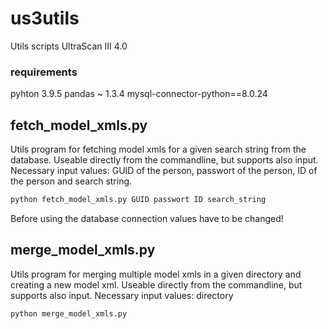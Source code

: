 # us3utils
Utils scripts UltraScan III 4.0

### requirements
pyhton 3.9.5
pandas ~ 1.3.4
mysql-connector-python==8.0.24

## fetch_model_xmls.py
Utils program for fetching model xmls for a given search string from the database. Useable directly from the commandline, but supports also input.
Necessary input values: GUID of the person, passwort of the person, ID of the person and search string.
```bash
python fetch_model_xmls.py GUID passwort ID search_string
```
Before using the database connection values have to be changed!

## merge_model_xmls.py
Utils program for merging multiple model xmls in a given directory and creating a new model xml. Useable directly from the commandline, but supports also input.
Necessary input values: directory
```bash
python merge_model_xmls.py
```
